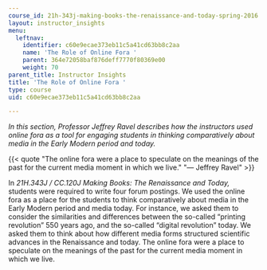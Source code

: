 ```yaml
---
course_id: 21h-343j-making-books-the-renaissance-and-today-spring-2016
layout: instructor_insights
menu:
  leftnav:
    identifier: c60e9ecae373eb11c5a41cd63bb8c2aa
    name: 'The Role of Online Fora '
    parent: 364e72058baf876deff7770f80369e00
    weight: 70
parent_title: Instructor Insights
title: 'The Role of Online Fora '
type: course
uid: c60e9ecae373eb11c5a41cd63bb8c2aa

---
```


_In this section, Professor Jeffrey Ravel describes how the instructors used online fora as a tool for engaging students in thinking comparatively about media in the Early Modern period and today._

{{< quote "The online fora were a place to speculate on the meanings of the past for the current media moment in which we live." "— Jeffrey Ravel" >}}

In _21H.343J / CC.120J Making Books: The Renaissance and Today,_ students were required to write four forum postings. We used the online fora as a place for the students to think comparatively about media in the Early Modern period and media today. For instance, we asked them to consider the similarities and differences between the so-called “printing revolution” 550 years ago, and the so-called “digital revolution” today. We asked them to think about how different media forms structured scientific advances in the Renaissance and today. The online fora were a place to speculate on the meanings of the past for the current media moment in which we live.